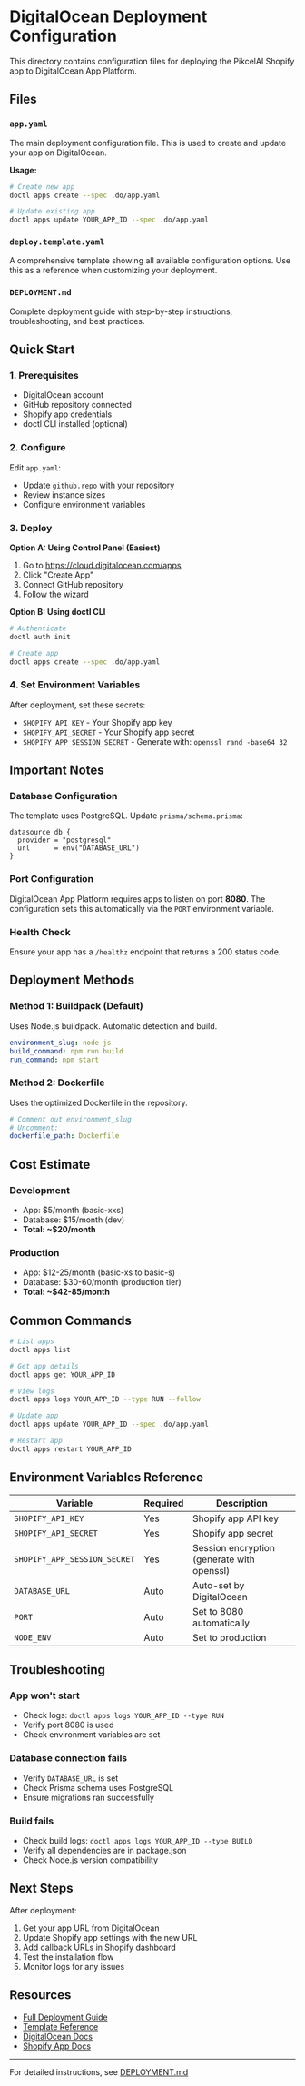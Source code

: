 # DigitalOcean Deployment Configuration

This directory contains configuration files for deploying the PikcelAI Shopify app to DigitalOcean App Platform.

## Files

### `app.yaml`
The main deployment configuration file. This is used to create and update your app on DigitalOcean.

**Usage:**
```bash
# Create new app
doctl apps create --spec .do/app.yaml

# Update existing app
doctl apps update YOUR_APP_ID --spec .do/app.yaml
```

### `deploy.template.yaml`
A comprehensive template showing all available configuration options. Use this as a reference when customizing your deployment.

### `DEPLOYMENT.md`
Complete deployment guide with step-by-step instructions, troubleshooting, and best practices.

## Quick Start

### 1. Prerequisites
- DigitalOcean account
- GitHub repository connected
- Shopify app credentials
- doctl CLI installed (optional)

### 2. Configure
Edit `app.yaml`:
- Update `github.repo` with your repository
- Review instance sizes
- Configure environment variables

### 3. Deploy

**Option A: Using Control Panel (Easiest)**
1. Go to https://cloud.digitalocean.com/apps
2. Click "Create App"
3. Connect GitHub repository
4. Follow the wizard

**Option B: Using doctl CLI**
```bash
# Authenticate
doctl auth init

# Create app
doctl apps create --spec .do/app.yaml
```

### 4. Set Environment Variables

After deployment, set these secrets:
- `SHOPIFY_API_KEY` - Your Shopify app key
- `SHOPIFY_API_SECRET` - Your Shopify app secret
- `SHOPIFY_APP_SESSION_SECRET` - Generate with: `openssl rand -base64 32`

## Important Notes

### Database Configuration
The template uses PostgreSQL. Update `prisma/schema.prisma`:

```prisma
datasource db {
  provider = "postgresql"
  url      = env("DATABASE_URL")
}
```

### Port Configuration
DigitalOcean App Platform requires apps to listen on port **8080**. The configuration sets this automatically via the `PORT` environment variable.

### Health Check
Ensure your app has a `/healthz` endpoint that returns a 200 status code.

## Deployment Methods

### Method 1: Buildpack (Default)
Uses Node.js buildpack. Automatic detection and build.

```yaml
environment_slug: node-js
build_command: npm run build
run_command: npm start
```

### Method 2: Dockerfile
Uses the optimized Dockerfile in the repository.

```yaml
# Comment out environment_slug
# Uncomment:
dockerfile_path: Dockerfile
```

## Cost Estimate

### Development
- App: $5/month (basic-xxs)
- Database: $15/month (dev)
- **Total: ~$20/month**

### Production
- App: $12-25/month (basic-xs to basic-s)
- Database: $30-60/month (production tier)
- **Total: ~$42-85/month**

## Common Commands

```bash
# List apps
doctl apps list

# Get app details
doctl apps get YOUR_APP_ID

# View logs
doctl apps logs YOUR_APP_ID --type RUN --follow

# Update app
doctl apps update YOUR_APP_ID --spec .do/app.yaml

# Restart app
doctl apps restart YOUR_APP_ID
```

## Environment Variables Reference

| Variable | Required | Description |
|----------|----------|-------------|
| `SHOPIFY_API_KEY` | Yes | Shopify app API key |
| `SHOPIFY_API_SECRET` | Yes | Shopify app secret |
| `SHOPIFY_APP_SESSION_SECRET` | Yes | Session encryption (generate with openssl) |
| `DATABASE_URL` | Auto | Auto-set by DigitalOcean |
| `PORT` | Auto | Set to 8080 automatically |
| `NODE_ENV` | Auto | Set to production |

## Troubleshooting

### App won't start
- Check logs: `doctl apps logs YOUR_APP_ID --type RUN`
- Verify port 8080 is used
- Check environment variables are set

### Database connection fails
- Verify `DATABASE_URL` is set
- Check Prisma schema uses PostgreSQL
- Ensure migrations ran successfully

### Build fails
- Check build logs: `doctl apps logs YOUR_APP_ID --type BUILD`
- Verify all dependencies are in package.json
- Check Node.js version compatibility

## Next Steps

After deployment:
1. Get your app URL from DigitalOcean
2. Update Shopify app settings with the new URL
3. Add callback URLs in Shopify dashboard
4. Test the installation flow
5. Monitor logs for any issues

## Resources

- [Full Deployment Guide](./DEPLOYMENT.md)
- [Template Reference](./deploy.template.yaml)
- [DigitalOcean Docs](https://docs.digitalocean.com/products/app-platform/)
- [Shopify App Docs](https://shopify.dev/docs/apps)

---

For detailed instructions, see [DEPLOYMENT.md](./DEPLOYMENT.md)
